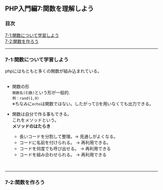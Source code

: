 ## PHP入門編7:関数を理解しよう

### 目次
[7-1:関数について学習しよう](#7-1:関数について学習しよう)</br>
[7-2:関数を作ろう](#7-2:関数を作ろう)</br>

***

### 7-1:関数について学習しよう
phpにはもともと多くの関数が組み込まれている。</br>
</br>

- 関数の形</br>
   `関数名(引数)`という形が一般的.</br>
   `例：rand(1,9)`</br>
   ※ちなみに`echo`は関数ではない。したがって()を用いなくても出力できる。</br>

- 関数は自分で作る事もできる。</br>
  これをメソッドという。</br>
  **メソッドのはたらき**</br>
  - 長いコードを分割して整理。→ 見通しがよくなる。
  - コードに名前を付けられる。 → 再利用できる。
  - コードを何度でも呼び出せる。 → 再利用できる
  - コードを組み合わせられる。 → 再利用できる
</br>

***

### 7-2:関数を作ろう
